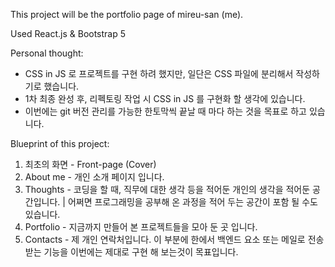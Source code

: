 This project will be the portfolio page of mireu-san (me).

Used React.js & Bootstrap 5

Personal thought:
- CSS in JS 로 프로젝트를 구현 하려 했지만, 일단은 CSS 파일에 분리해서 작성하기로 했습니다.
- 1차 최종 완성 후, 리펙토링 작업 시 CSS in JS 를 구현화 할 생각에 있습니다.
- 이번에는 git 버전 관리를 가능한 한토막씩 끝날 때 마다 하는 것을 목표로 하고 있습니다.

Blueprint of this project:

1. 최초의 화면 - Front-page (Cover) 
2. About me - 개인 소개 페이지 입니다.
3. Thoughts - 코딩을 할 때, 직무에 대한 생각 등을 적어둔 개인의 생각을 적어둔 공간입니다. | 어쩌면 프로그래밍을 공부해 온 과정을 적어 두는 공간이 포함 될 수도 있습니다.
4. Portfolio - 지금까지 만들어 본 프로젝트들을 모아 둔 곳 입니다.
5. Contacts - 제 개인 연락처입니다. 이 부분에 한에서 백엔드 요소 또는 메일로 전송 받는 기능을 이번에는 제대로 구현 해 보는것이 목표입니다.
